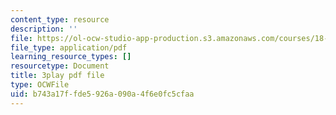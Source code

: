 ```yaml
---
content_type: resource
description: ''
file: https://ol-ocw-studio-app-production.s3.amazonaws.com/courses/18-01sc-single-variable-calculus-fall-2010/b743a17ffde5926a090a4f6e0fc5cfaa_1424365.pdf
file_type: application/pdf
learning_resource_types: []
resourcetype: Document
title: 3play pdf file
type: OCWFile
uid: b743a17f-fde5-926a-090a-4f6e0fc5cfaa
---
```

